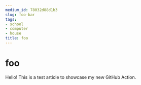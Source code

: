 ```yaml
---
medium_id: 78032d88d1b3
slug: foo-bar
tags:
- school
- computer
- house
title: foo
---
```


# foo
Hello! This is a test article to showcase my new GitHub Action.